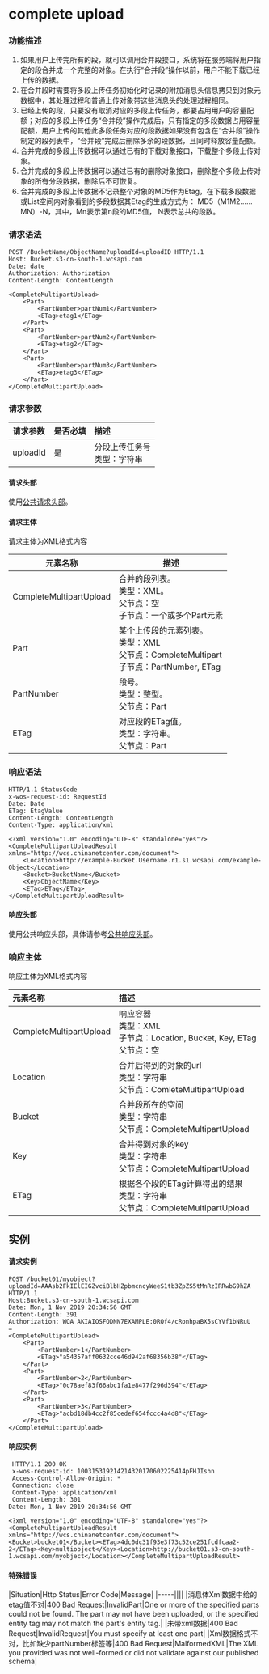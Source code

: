 # complete upload

### 功能描述
1. 如果用户上传完所有的段，就可以调用合并段接口，系统将在服务端将用户指定的段合并成一个完整的对象。在执行“合并段”操作以前，用户不能下载已经上传的数据。
2. 在合并段时需要将多段上传任务初始化时记录的附加消息头信息拷贝到对象元数据中，其处理过程和普通上传对象带这些消息头的处理过程相同。
3. 已经上传的段，只要没有取消对应的多段上传任务，都要占用用户的容量配额；对应的多段上传任务“合并段”操作完成后，只有指定的多段数据占用容量配额，用户上传的其他此多段任务对应的段数据如果没有包含在“合并段”操作制定的段列表中，“合并段”完成后删除多余的段数据，且同时释放容量配额。
4. 合并完成的多段上传数据可以通过已有的下载对象接口，下载整个多段上传对象。
5. 合并完成的多段上传数据可以通过已有的删除对象接口，删除整个多段上传对象的所有分段数据，删除后不可恢复。
6. 合并完成的多段上传数据不记录整个对象的MD5作为Etag，在下载多段数据或List空间内对象看到的多段数据其Etag的生成方式为： MD5（M1M2……MN）-N，其中，Mn表示第n段的MD5值， N表示总共的段数。

### 请求语法
```
POST /BucketName/ObjectName?uploadId=uploadID HTTP/1.1
Host: Bucket.s3-cn-south-1.wcsapi.com
Date: date
Authorization: Authorization
Content-Length: ContentLength

<CompleteMultipartUpload>
    <Part>
        <PartNumber>partNum1</PartNumber>
        <ETag>etag1</ETag>
    </Part>
    <Part>
        <PartNumber>partNum2</PartNumber>
        <ETag>etag2</ETag>
    </Part>
    <Part>
        <PartNumber>partNum3</PartNumber>
        <ETag>etag3</ETag>
    </Part>
</CompleteMultipartUpload>
```

### 请求参数
| 请求参数 | 是否必填 | 描述                    |
| :------- | :------- | :----------------------|
| uploadId      | 是       | 分段上传任务号<br>类型：字符串 |

#### 请求头部

使用[公共请求头部](http://公共请求头部)。

#### 请求主体
请求主体为XML格式内容

| 元素名称 | 描述  |
| ---- | ----- |
|CompleteMultipartUpload|合并的段列表。<br/>类型：XML。<br/>父节点：空<br/>子节点：一个或多个Part元素|
|Part|某个上传段的元素列表。<br/>类型：XML<br/>父节点：CompleteMultipart<br/>子节点：PartNumber, ETag|
|PartNumber|段号。<br/>类型：整型。<br/>父节点：Part|
|ETag|对应段的ETag值。<br/>类型：字符串。<br/>父节点：Part|

### 响应语法
```
HTTP/1.1 StatusCode
x-wos-request-id: RequestId
Date: Date
ETag: EtagValue
Content-Length: ContentLength
Content-Type: application/xml

<?xml version="1.0" encoding="UTF-8" standalone="yes"?>
<CompleteMultipartUploadResult xmlns="http://wcs.chinanetcenter.com/document">
    <Location>http://example-Bucket.Username.r1.s1.wcsapi.com/example-Object</Location>
    <Bucket>BucketName</Bucket>
    <Key>ObjectName</Key>
    <ETag>ETag</ETag>
</CompleteMultipartUploadResult>
```

#### 响应头部
使用公共响应头部，具体请参考[公共响应头部](http://公共响应头部)。

### 响应主体
响应主体为XML格式内容

| 元素名称 | 描述                                            |
| :---------- | :-------------------------------------------------- |
|CompleteMultipartUpload|响应容器<br/>类型：XML<br/>子节点：Location, Bucket, Key, ETag<br/>父节点：空|
|Location|合并后得到的对象的url<br/>类型：字符串<br/>父节点：ComleteMultipartUpload|
|Bucket|合并段所在的空间<br/>类型：字符串<br/>父节点：CompleteMultipartUpload|
|Key|合并得到对象的key<br/>类型：字符串<br/>父节点：CompleteMultipartUpload|
|ETag|根据各个段的ETag计算得出的结果<br/>类型：字符串<br/>父节点：CompleteMultipartUpload|


## 实例
#### 请求实例
```
POST /bucket01/myobject?
uploadId=AAAsb2FkIElEIGZvciBlbHZpbmcncyWeeS1tb3ZpZS5tMnRzIRRwbG9hZA HTTP/1.1
Host:Bucket.s3-cn-south-1.wcsapi.com
Date: Mon, 1 Nov 2019 20:34:56 GMT
Content-Length: 391
Authorization: WOA AKIAIOSFODNN7EXAMPLE:0RQf4/cRonhpaBX5sCYVf1bNRuU
=
<CompleteMultipartUpload>
    <Part>
        <PartNumber>1</PartNumber>
        <ETag>"a54357aff0632cce46d942af68356b38"</ETag>
    </Part>
    <Part>
        <PartNumber>2</PartNumber>
        <ETag>"0c78aef83f66abc1fa1e8477f296d394"</ETag>
    </Part>
    <Part>
        <PartNumber>3</PartNumber>
        <ETag>"acbd18db4cc2f85cedef654fccc4a4d8"</ETag>
    </Part>
</CompleteMultipartUpload>
```

#### 响应实例
```
 HTTP/1.1 200 OK
 x-wos-request-id: 100315319214214320170602225414pFHJIshn
 Access-Control-Allow-Origin: *
 Connection: close
 Content-Type: application/xml
 Content-Length: 301
Date: Mon, 1 Nov 2019 20:34:56 GMT

<?xml version="1.0" encoding="UTF-8" standalone="yes"?><CompleteMultipartUploadResult xmlns="http://wcs.chinanetcenter.com/document"><Bucket>bucket01</Bucket><ETag>4dc0dc31f93e3f73c52ce251fcdfcaa2-2</ETag><Key>multiobject</Key><Location>http://bucket01.s3-cn-south-1.wcsapi.com/myobject</Location></CompleteMultipartUploadResult>
```

#### 特殊错误
|Situation|Http Status|Error Code|Message|
|-----||||
|消息体Xml数据中给的etag值不对|400 Bad Request|InvalidPart|One or more of the specified parts could not be found.  The part may not have been uploaded, or the specified entity tag may not match the part's entity tag.|
|未带xml数据|400 Bad Request|InvalidRequest|You must specify at least one part|
|Xml数据格式不对，比如缺少partNumber标签等|400 Bad Request|MalformedXML|The XML you provided was not well-formed or did not validate against our published schema|
